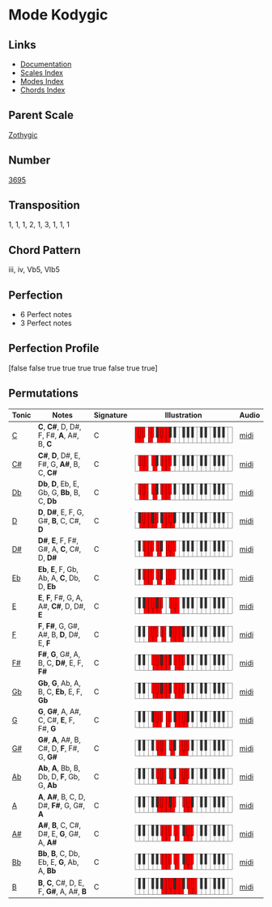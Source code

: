 # Mode Kodygic

## Links

- [Documentation](README.md)
- [Scales Index](Scales.md)
- [Modes Index](Modes.md)
- [Chords Index](Chords.md)

## Parent Scale

[Zothygic](ScaleZothygic.md)

## Number

[3695](https://ianring.com/musictheory/scales/3695)

## Transposition

1, 1, 1, 2, 1, 3, 1, 1, 1

## Chord Pattern

iii, iv, Vb5, VIb5

## Perfection

- 6 Perfect notes
- 3 Perfect notes

## Perfection Profile

[false false true true true true false true true]

## Permutations

| Tonic | Notes | Signature | Illustration | Audio |
|-------|-------|-----------|--------------|-------|
| [C](ModeCNaturalKodygic.md) | **C**, **C#**, D, D#, F, F#, **A**, A#, B, **C** | C | ![CNaturalKodygic](ModeCNaturalKodygic.png) | [midi](https://github.com/edipermadi/music/blob/main/docs/ModeCNaturalKodygic.mid?raw=true) |
| [C#](ModeCSharpKodygic.md) | **C#**, **D**, D#, E, F#, G, **A#**, B, C, **C#** | C | ![CSharpKodygic](ModeCSharpKodygic.png) | [midi](https://github.com/edipermadi/music/blob/main/docs/ModeCSharpKodygic.mid?raw=true) |
| [Db](ModeDFlatKodygic.md) | **Db**, **D**, Eb, E, Gb, G, **Bb**, B, C, **Db** | C | ![DFlatKodygic](ModeDFlatKodygic.png) | [midi](https://github.com/edipermadi/music/blob/main/docs/ModeDFlatKodygic.mid?raw=true) |
| [D](ModeDNaturalKodygic.md) | **D**, **D#**, E, F, G, G#, **B**, C, C#, **D** | C | ![DNaturalKodygic](ModeDNaturalKodygic.png) | [midi](https://github.com/edipermadi/music/blob/main/docs/ModeDNaturalKodygic.mid?raw=true) |
| [D#](ModeDSharpKodygic.md) | **D#**, **E**, F, F#, G#, A, **C**, C#, D, **D#** | C | ![DSharpKodygic](ModeDSharpKodygic.png) | [midi](https://github.com/edipermadi/music/blob/main/docs/ModeDSharpKodygic.mid?raw=true) |
| [Eb](ModeEFlatKodygic.md) | **Eb**, **E**, F, Gb, Ab, A, **C**, Db, D, **Eb** | C | ![EFlatKodygic](ModeEFlatKodygic.png) | [midi](https://github.com/edipermadi/music/blob/main/docs/ModeEFlatKodygic.mid?raw=true) |
| [E](ModeENaturalKodygic.md) | **E**, **F**, F#, G, A, A#, **C#**, D, D#, **E** | C | ![ENaturalKodygic](ModeENaturalKodygic.png) | [midi](https://github.com/edipermadi/music/blob/main/docs/ModeENaturalKodygic.mid?raw=true) |
| [F](ModeFNaturalKodygic.md) | **F**, **F#**, G, G#, A#, B, **D**, D#, E, **F** | C | ![FNaturalKodygic](ModeFNaturalKodygic.png) | [midi](https://github.com/edipermadi/music/blob/main/docs/ModeFNaturalKodygic.mid?raw=true) |
| [F#](ModeFSharpKodygic.md) | **F#**, **G**, G#, A, B, C, **D#**, E, F, **F#** | C | ![FSharpKodygic](ModeFSharpKodygic.png) | [midi](https://github.com/edipermadi/music/blob/main/docs/ModeFSharpKodygic.mid?raw=true) |
| [Gb](ModeGFlatKodygic.md) | **Gb**, **G**, Ab, A, B, C, **Eb**, E, F, **Gb** | C | ![GFlatKodygic](ModeGFlatKodygic.png) | [midi](https://github.com/edipermadi/music/blob/main/docs/ModeGFlatKodygic.mid?raw=true) |
| [G](ModeGNaturalKodygic.md) | **G**, **G#**, A, A#, C, C#, **E**, F, F#, **G** | C | ![GNaturalKodygic](ModeGNaturalKodygic.png) | [midi](https://github.com/edipermadi/music/blob/main/docs/ModeGNaturalKodygic.mid?raw=true) |
| [G#](ModeGSharpKodygic.md) | **G#**, **A**, A#, B, C#, D, **F**, F#, G, **G#** | C | ![GSharpKodygic](ModeGSharpKodygic.png) | [midi](https://github.com/edipermadi/music/blob/main/docs/ModeGSharpKodygic.mid?raw=true) |
| [Ab](ModeAFlatKodygic.md) | **Ab**, **A**, Bb, B, Db, D, **F**, Gb, G, **Ab** | C | ![AFlatKodygic](ModeAFlatKodygic.png) | [midi](https://github.com/edipermadi/music/blob/main/docs/ModeAFlatKodygic.mid?raw=true) |
| [A](ModeANaturalKodygic.md) | **A**, **A#**, B, C, D, D#, **F#**, G, G#, **A** | C | ![ANaturalKodygic](ModeANaturalKodygic.png) | [midi](https://github.com/edipermadi/music/blob/main/docs/ModeANaturalKodygic.mid?raw=true) |
| [A#](ModeASharpKodygic.md) | **A#**, **B**, C, C#, D#, E, **G**, G#, A, **A#** | C | ![ASharpKodygic](ModeASharpKodygic.png) | [midi](https://github.com/edipermadi/music/blob/main/docs/ModeASharpKodygic.mid?raw=true) |
| [Bb](ModeBFlatKodygic.md) | **Bb**, **B**, C, Db, Eb, E, **G**, Ab, A, **Bb** | C | ![BFlatKodygic](ModeBFlatKodygic.png) | [midi](https://github.com/edipermadi/music/blob/main/docs/ModeBFlatKodygic.mid?raw=true) |
| [B](ModeBNaturalKodygic.md) | **B**, **C**, C#, D, E, F, **G#**, A, A#, **B** | C | ![BNaturalKodygic](ModeBNaturalKodygic.png) | [midi](https://github.com/edipermadi/music/blob/main/docs/ModeBNaturalKodygic.mid?raw=true) |
